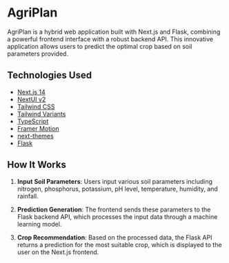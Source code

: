 # AgriPlan

AgriPlan is a hybrid web application built with Next.js and Flask, combining a powerful frontend interface with a robust backend API. This innovative application allows users to predict the optimal crop based on soil parameters provided.

## Technologies Used

- [Next.js 14](https://nextjs.org/docs/getting-started)
- [NextUI v2](https://nextui.org/)
- [Tailwind CSS](https://tailwindcss.com/)
- [Tailwind Variants](https://tailwind-variants.org)
- [TypeScript](https://www.typescriptlang.org/)
- [Framer Motion](https://www.framer.com/motion/)
- [next-themes](https://github.com/pacocoursey/next-themes)
- [Flask](https://flask.palletsprojects.com/en/3.0.x/)

## How It Works

1. **Input Soil Parameters**: Users input various soil parameters including nitrogen, phosphorus, potassium, pH level, temperature, humidity, and rainfall.

2. **Prediction Generation**: The frontend sends these parameters to the Flask backend API, which processes the input data through a machine learning model.

3. **Crop Recommendation**: Based on the processed data, the Flask API returns a prediction for the most suitable crop, which is displayed to the user on the Next.js frontend.
